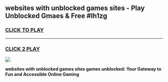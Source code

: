 
## websites with unblocked games sites - Play Unblocked Gmaes & Free #lh1zg
<h3>
<a href="https://news.freeplayer.one?title=websites_with_unblocked_games_sites&ref=26F">CLICK TO PLAY</a></h3>
<hr>

<h3>
<a href="https://news.freeplayer.one?title=websites_with_unblocked_games_sites&ref=26F">CLICK 2 PLAY</a>
  
</h3>

<a href="https://news.freeplayer.one?title=websites_with_unblocked_games_sites&ref=26F/"><img src="https://clearcache.store/games.png"></a>


**websites with unblocked games sites games unblocked: Your Gateway to Fun and Accessible Online Gaming**
